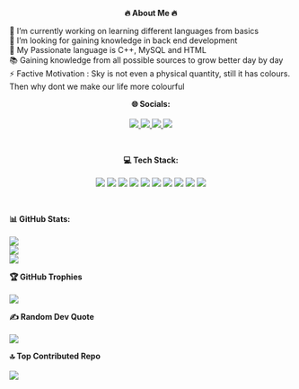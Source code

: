<p align="center"><b>🔥 About Me 🔥</b></p>
🔭 I’m currently working on learning different languages from basics<br>👀 I’m looking for gaining knowledge in back end development<br>💫 My Passionate language is C++, MySQL and HTML<br>📚 Gaining knowledge from all possible sources to grow better day by day<br>⚡ Factive Motivation : Sky is not even a physical quantity, still it has colours. Then why dont we make our life more colourful

<br>

<p align="center">
  <!-- Socials -->
  <b>🌐 Socials:</b><br><br>
  <a href="https://facebook.com/r_b_shankar">
    <img src="https://img.shields.io/badge/Facebook-%231877F2.svg?logo=Facebook&logoColor=white" />
  </a>
  <a href="https://instagram.com/r_b_shankar">
    <img src="https://img.shields.io/badge/Instagram-%23E4405F.svg?logo=Instagram&logoColor=white" />
  </a>
  <a href="https://linkedin.com/in/barathishankar006">
    <img src="https://img.shields.io/badge/LinkedIn-%230077B5.svg?logo=linkedin&logoColor=white" />
  </a>
  <a href="mailto:barathishankarr@gmail.com">
    <img src="https://img.shields.io/badge/Email-D14836?logo=gmail&logoColor=white" />
  </a>
</p>

<br>

<p align="center">
  <!-- Tech Stack -->
  <b>💻 Tech Stack:</b><br><br>
  <img src="https://img.shields.io/badge/c-%2300599C.svg?style=for-the-badge&logo=c&logoColor=white" />
  <img src="https://img.shields.io/badge/c++-%2300599C.svg?style=for-the-badge&logo=c%2B%2B&logoColor=white" />
  <img src="https://img.shields.io/badge/python-%2314354C.svg?style=for-the-badge&logo=python&logoColor=white" />
  <img src="https://img.shields.io/badge/javascript-%23323330.svg?style=for-the-badge&logo=javascript&logoColor=%23F7DF1E" />
  <img src="https://img.shields.io/badge/java-%23ED8B00.svg?style=for-the-badge&logo=openjdk&logoColor=white" />
  <img src="https://img.shields.io/badge/html5-%23E34F26.svg?style=for-the-badge&logo=html5&logoColor=white" />
  <img src="https://img.shields.io/badge/php-%23777BB4.svg?style=for-the-badge&logo=php&logoColor=white" />
  <img src="https://img.shields.io/badge/mysql-4479A1.svg?style=for-the-badge&logo=mysql&logoColor=white" />
  <img src="https://img.shields.io/badge/github-%23121011.svg?style=for-the-badge&logo=github&logoColor=white" />
  <img src="https://img.shields.io/badge/Adobe%20Acrobat%20Reader-EC1C24.svg?style=for-the-badge&logo=Adobe%20Acrobat%20Reader&logoColor=white" />
</p><br>

<p align="center">

  <!-- GitHub Stats -->
  <b>📊 GitHub Stats:</b><br><br>
  <img src="https://github-readme-stats.vercel.app/api?username=BarathiShankar&theme=dark&hide_border=false&include_all_commits=true&count_private=false" /><br>
  <img src="https://nirzak-streak-stats.vercel.app/?user=BarathiShankar&theme=dark&hide_border=false" /><br>
  <img src="https://github-readme-stats.vercel.app/api/top-langs/?username=BarathiShankar&theme=dark&hide_border=false&include_all_commits=true&count_private=false&layout=compact" />

</p>

<p align="center">

  <!-- GitHub Trophies -->
  <b>🏆 GitHub Trophies</b><br><br>
  <img src="https://github-profile-trophy.vercel.app/?username=BarathiShankar&theme=radical&no-frame=true&no-bg=false&margin-w=4" />

</p>

<p align="center">

  <!-- Random Dev Quote -->
  <b>✍️ Random Dev Quote</b><br><br>
  <img src="https://quotes-github-readme.vercel.app/api?type=horizontal&theme=radical" />

</p>

<p align="center">

  <!-- Top Contributed Repo -->
  <b>🔝 Top Contributed Repo</b><br><br>
  <img src="https://github-contributor-stats.vercel.app/api?username=BarathiShankar&limit=5&theme=dark&combine_all_yearly_contributions=true" />

</p>

